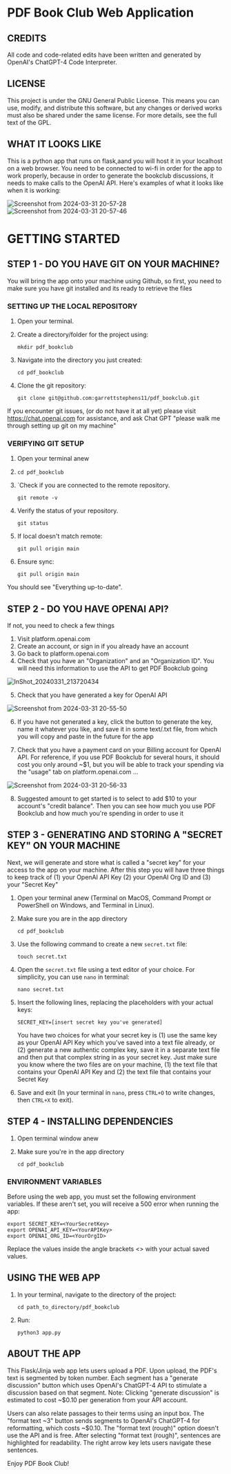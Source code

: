 # PDF Book Club Web Application

## CREDITS
All code and code-related edits have been written and generated by OpenAI's ChatGPT-4 Code Interpreter.

## LICENSE
This project is under the GNU General Public License. This means you can use, modify, and distribute this software, but any changes or derived works must also be shared under the same license. For more details, see the full text of the GPL.

## WHAT IT LOOKS LIKE
This is a python app that runs on flask,aand you will host it in your localhost on a web browser. You need to be connected to wi-fi in order for the app to work properly, because in order to generate the bookclub discussions, it needs to make calls to the OpenAI API. Here's examples of what it looks like when it is working:

![Screenshot from 2024-03-31 20-57-28](https://github.com/garrettstephens11/pdf_bookclub/assets/132736118/978f3aa5-f132-46f5-95c7-adc909f20d4a)
![Screenshot from 2024-03-31 20-57-46](https://github.com/garrettstephens11/pdf_bookclub/assets/132736118/41919a15-fe92-47a3-b816-560a2175e552)

# GETTING STARTED

## STEP 1 - DO YOU HAVE GIT ON YOUR MACHINE?
You will bring the app onto your machine using Github, so first, you need to make sure you have git installed and its ready to retrieve the files

### SETTING UP THE LOCAL REPOSITORY

1. Open your terminal.

2. Create a directory/folder for the project using:
   ```
   mkdir pdf_bookclub
   ```

3. Navigate into the directory you just created:
   ```
   cd pdf_bookclub
   ```

4. Clone the git repository: 
   ```
   git clone git@github.com:garrettstephens11/pdf_bookclub.git
   ```

If you encounter git issues, (or do not have it at all yet) please visit https://chat.openai.com for assistance, and ask Chat GPT "please walk me through setting up git on my machine"

### VERIFYING GIT SETUP

1. Open your terminal anew
2.
   ```
   cd pdf_bookclub
   ```
3. `Check if you are connected to the remote repository.
    ```
   git remote -v
   ```
6. Verify the status of your repository.
    ```
   git status
   ```
8. If local doesn't match remote:
   ```
   git pull origin main
   ```
4. Ensure sync:
   ```
   git pull origin main
   ```
You should see "Everything up-to-date".

## STEP 2 - DO YOU HAVE OPENAI API?
If not, you need to check a few things

1. Visit platform.openai.com
2. Create an account, or sign in if you already have an account
3. Go back to platform.openai.com
4. Check that you have an "Organization" and an "Organization ID". You will need this information to use the API to get PDF Bookclub going
   
![InShot_20240331_213720434](https://github.com/garrettstephens11/pdf_bookclub/assets/132736118/e0d273aa-87bc-46d7-9b72-4c84c7c21f41)

5. Check that you have generated a key for OpenAI API

![Screenshot from 2024-03-31 20-55-50](https://github.com/garrettstephens11/pdf_bookclub/assets/132736118/cfc487df-b602-4a8b-b8ed-d4fd1f61d184)

6. If you have not generated a key, click the button to generate the key, name it whatever you like, and save it in some text/.txt file, from which you will copy and paste in the future for the app

7. Check that you have a payment card on your Billing account for OpenAI API. For reference, if you use PDF Bookclub for several hours, it should cost you only around ~$1, but you will be able to track your spending via the "usage" tab on platform.openai.com ... 

![Screenshot from 2024-03-31 20-56-33](https://github.com/garrettstephens11/pdf_bookclub/assets/132736118/baf78eff-0ed8-4828-93c3-4580f11cee6d)

8. Suggested amount to get started is to select to add $10 to your account's "credit balance". Then you can see how much you use PDF Bookclub and how much you're spending in order to use it 

## STEP 3 - GENERATING AND STORING A "SECRET KEY" ON YOUR MACHINE
Next, we will generate and store what is called a "secret key" for your access to the app on your machine. After this step you will have three things to keep track of (1) your OpenAI API Key (2) your OpenAI Org ID and (3) your "Secret Key"

1. Open your terminal anew (Terminal on MacOS, Command Prompt or PowerShell on Windows, and Terminal in Linux).
2. Make sure you are in the app directory 
   ```
   cd pdf_bookclub
   ```

3. Use the following command to create a new `secret.txt` file:
   ```
   touch secret.txt
   ```

4. Open the `secret.txt` file using a text editor of your choice. For simplicity, you can use `nano` in terminal:
   ```
   nano secret.txt
   ```

5. Insert the following lines, replacing the placeholders with your actual keys:
   ```
   SECRET_KEY=[insert secret key you've generated]
   ```

   You have two choices for what your secret key is (1) use the same key as your OpenAI API Key which you've saved into a text file already, or (2) generate a new authentic complex key, save it in a separate text file and then put that complex string in as your secret key. Just make sure you know where the two files are on your machine, (1) the text file that contains your OpenAI API Key and (2) the text file that contains your Secret Key

6. Save and exit (In your terminal in `nano`, press `CTRL+O` to write changes, then `CTRL+X` to exit).

## STEP 4 - INSTALLING DEPENDENCIES

1. Open terminal window anew
2. Make sure you're in the app directory
   
   ```
   cd pdf_bookclub
   ```

### ENVIRONMENT VARIABLES

Before using the web app, you must set the following environment variables. If these aren't set, you will receive a 500 error when running the app:

```
export SECRET_KEY=<YourSecretKey>
export OPENAI_API_KEY=<YourAPIKey>
export OPENAI_ORG_ID=<YourOrgID>
```

Replace the values inside the angle brackets <> with your actual saved values.


## USING THE WEB APP

1. In your terminal, navigate to the directory of the project:
   ```
   cd path_to_directory/pdf_bookclub
   ```

2. Run:
   ```
   python3 app.py
   ```

## ABOUT THE APP

This Flask/Jinja web app lets users upload a PDF. Upon upload, the PDF's text is segmented by token number. Each segment has a "generate discussion" button which uses OpenAI's ChatGPT-4 API to stimulate a discussion based on that segment. Note: Clicking "generate discussion" is estimated to cost ~$0.10 per generation from your API account.

Users can also relate passages to their terms using an input box. The "format text ~3" button sends segments to OpenAI's ChatGPT-4 for reformatting, which costs ~$0.10. The "format text (rough)" option doesn't use the API and is free. After selecting "format text (rough)", sentences are highlighted for readability. The right arrow key lets users navigate these sentences.

Enjoy PDF Book Club!
